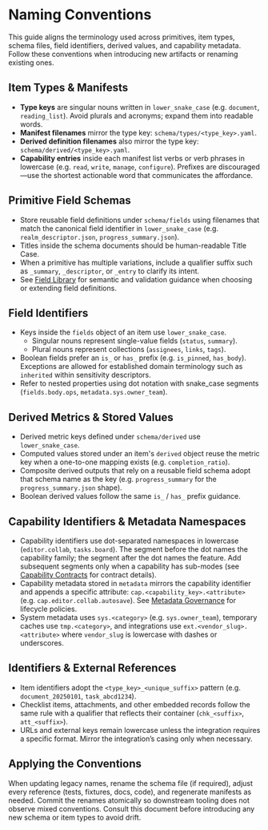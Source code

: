 # Naming Conventions

This guide aligns the terminology used across primitives, item types, schema
files, field identifiers, derived values, and capability metadata. Follow these
conventions when introducing new artifacts or renaming existing ones.

## Item Types & Manifests
- **Type keys** are singular nouns written in `lower_snake_case` (e.g. `document`,
  `reading_list`). Avoid plurals and acronyms; expand them into readable words.
- **Manifest filenames** mirror the type key: `schema/types/<type_key>.yaml`.
- **Derived definition filenames** also mirror the type key:
  `schema/derived/<type_key>.yaml`.
- **Capability entries** inside each manifest list verbs or verb phrases in
  lowercase (e.g. `read`, `write`, `manage`, `configure`). Prefixes are
  discouraged—use the shortest actionable word that communicates the affordance.

## Primitive Field Schemas
- Store reusable field definitions under `schema/fields` using filenames that
  match the canonical field identifier in `lower_snake_case`
  (e.g. `realm_descriptor.json`, `progress_summary.json`).
- Titles inside the schema documents should be human-readable Title Case.
- When a primitive has multiple variations, include a qualifier suffix such as
  `_summary`, `_descriptor`, or `_entry` to clarify its intent.
- See [Field Library](field_library.md) for semantic and validation guidance
  when choosing or extending field definitions.

## Field Identifiers
- Keys inside the `fields` object of an item use `lower_snake_case`.
  - Singular nouns represent single-value fields (`status`, `summary`).
  - Plural nouns represent collections (`assignees`, `links`, `tags`).
- Boolean fields prefer an `is_` or `has_` prefix (e.g. `is_pinned`, `has_body`).
  Exceptions are allowed for established domain terminology such as
  `inherited` within sensitivity descriptors.
- Refer to nested properties using dot notation with snake_case segments
  (`fields.body.ops`, `metadata.sys.owner_team`).

## Derived Metrics & Stored Values
- Derived metric keys defined under `schema/derived` use `lower_snake_case`.
- Computed values stored under an item's `derived` object reuse the metric key
  when a one-to-one mapping exists (e.g. `completion_ratio`).
- Composite derived outputs that rely on a reusable field schema adopt that
  schema name as the key (e.g. `progress_summary` for the
  `progress_summary.json` shape).
- Boolean derived values follow the same `is_` / `has_` prefix guidance.

## Capability Identifiers & Metadata Namespaces
- Capability identifiers use dot-separated namespaces in lowercase
  (`editor.collab`, `tasks.board`). The segment before the dot names the
  capability family; the segment after the dot names the feature. Add
  subsequent segments only when a capability has sub-modes (see
  [Capability Contracts](capability_contracts.md) for contract details).
- Capability metadata stored in `metadata` mirrors the capability identifier and
  appends a specific attribute: `cap.<capability_key>.<attribute>`
  (e.g. `cap.editor.collab.autosave`). See
  [Metadata Governance](metadata_governance.md) for lifecycle policies.
- System metadata uses `sys.<category>` (e.g. `sys.owner_team`),
  temporary caches use `tmp.<category>`, and integrations use
  `ext.<vendor_slug>.<attribute>` where `vendor_slug` is lowercase with dashes or
  underscores.

## Identifiers & External References
- Item identifiers adopt the `<type_key>_<unique_suffix>` pattern
  (e.g. `document_20250101`, `task_abcd1234`).
- Checklist items, attachments, and other embedded records follow the same rule
  with a qualifier that reflects their container (`chk_<suffix>`, `att_<suffix>`).
- URLs and external keys remain lowercase unless the integration requires a
  specific format. Mirror the integration’s casing only when necessary.

## Applying the Conventions
When updating legacy names, rename the schema file (if required), adjust every
reference (tests, fixtures, docs, code), and regenerate manifests as needed.
Commit the renames atomically so downstream tooling does not observe mixed
conventions. Consult this document before introducing any new schema or item
types to avoid drift.
